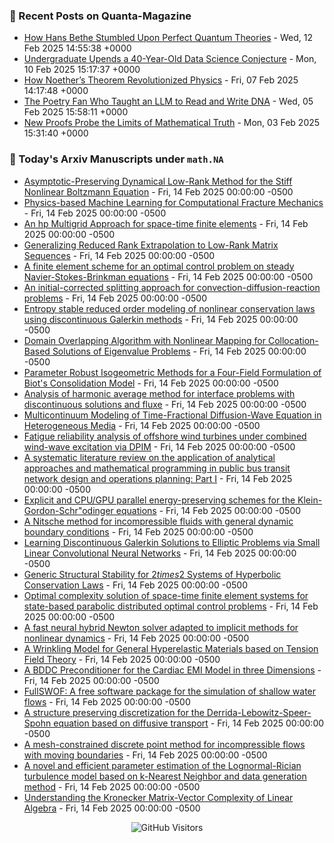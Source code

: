 ### 📝 Recent Posts on Quanta-Magazine
<!-- quanta starts -->
* <a href="https://www.quantamagazine.org/how-hans-bethe-stumbled-upon-perfect-quantum-theories-20250212/">How Hans Bethe Stumbled Upon Perfect Quantum Theories</a> - Wed, 12 Feb 2025 14:55:38 +0000
* <a href="https://www.quantamagazine.org/undergraduate-upends-a-40-year-old-data-science-conjecture-20250210/">Undergraduate Upends a 40-Year-Old Data Science Conjecture</a> - Mon, 10 Feb 2025 15:17:37 +0000
* <a href="https://www.quantamagazine.org/how-noethers-theorem-revolutionized-physics-20250207/">How Noether’s Theorem Revolutionized Physics</a> - Fri, 07 Feb 2025 14:17:48 +0000
* <a href="https://www.quantamagazine.org/the-poetry-fan-who-taught-an-llm-to-read-and-write-dna-20250205/">The Poetry Fan Who Taught an LLM to Read and Write DNA</a> - Wed, 05 Feb 2025 15:58:11 +0000
* <a href="https://www.quantamagazine.org/new-proofs-probe-the-limits-of-mathematical-truth-20250203/">New Proofs Probe the Limits of Mathematical Truth</a> - Mon, 03 Feb 2025 15:31:40 +0000
<!-- quanta ends -->


### 📝 Today's Arxiv Manuscripts under ``math.NA``
<!-- arxiv-math-na starts -->
* <a href="https://arxiv.org/abs/2502.08951">Asymptotic-Preserving Dynamical Low-Rank Method for the Stiff Nonlinear Boltzmann Equation</a> - Fri, 14 Feb 2025 00:00:00 -0500
* <a href="https://arxiv.org/abs/2502.09025">Physics-based Machine Learning for Computational Fracture Mechanics</a> - Fri, 14 Feb 2025 00:00:00 -0500
* <a href="https://arxiv.org/abs/2502.09159">An hp Multigrid Approach for space-time finite elements</a> - Fri, 14 Feb 2025 00:00:00 -0500
* <a href="https://arxiv.org/abs/2502.09165">Generalizing Reduced Rank Extrapolation to Low-Rank Matrix Sequences</a> - Fri, 14 Feb 2025 00:00:00 -0500
* <a href="https://arxiv.org/abs/2502.09336">A finite element scheme for an optimal control problem on steady Navier-Stokes-Brinkman equations</a> - Fri, 14 Feb 2025 00:00:00 -0500
* <a href="https://arxiv.org/abs/2502.09371">An initial-corrected splitting approach for convection-diffusion-reaction problems</a> - Fri, 14 Feb 2025 00:00:00 -0500
* <a href="https://arxiv.org/abs/2502.09381">Entropy stable reduced order modeling of nonlinear conservation laws using discontinuous Galerkin methods</a> - Fri, 14 Feb 2025 00:00:00 -0500
* <a href="https://arxiv.org/abs/2502.09398">Domain Overlapping Algorithm with Nonlinear Mapping for Collocation-Based Solutions of Eigenvalue Problems</a> - Fri, 14 Feb 2025 00:00:00 -0500
* <a href="https://arxiv.org/abs/2502.09410">Parameter Robust Isogeometric Methods for a Four-Field Formulation of Biot's Consolidation Model</a> - Fri, 14 Feb 2025 00:00:00 -0500
* <a href="https://arxiv.org/abs/2502.09413">Analysis of harmonic average method for interface problems with discontinuous solutions and fluxe</a> - Fri, 14 Feb 2025 00:00:00 -0500
* <a href="https://arxiv.org/abs/2502.09428">Multicontinuum Modeling of Time-Fractional Diffusion-Wave Equation in Heterogeneous Media</a> - Fri, 14 Feb 2025 00:00:00 -0500
* <a href="https://arxiv.org/abs/2502.09429">Fatigue reliability analysis of offshore wind turbines under combined wind-wave excitation via DPIM</a> - Fri, 14 Feb 2025 00:00:00 -0500
* <a href="https://arxiv.org/abs/2502.09508">A systematic literature review on the application of analytical approaches and mathematical programming in public bus transit network design and operations planning: Part I</a> - Fri, 14 Feb 2025 00:00:00 -0500
* <a href="https://arxiv.org/abs/2502.09537">Explicit and CPU/GPU parallel energy-preserving schemes for the Klein-Gordon-Schr"odinger equations</a> - Fri, 14 Feb 2025 00:00:00 -0500
* <a href="https://arxiv.org/abs/2502.09550">A Nitsche method for incompressible fluids with general dynamic boundary conditions</a> - Fri, 14 Feb 2025 00:00:00 -0500
* <a href="https://arxiv.org/abs/2502.08783">Learning Discontinuous Galerkin Solutions to Elliptic Problems via Small Linear Convolutional Neural Networks</a> - Fri, 14 Feb 2025 00:00:00 -0500
* <a href="https://arxiv.org/abs/2502.08998">Generic Structural Stability for $2 times 2$ Systems of Hyperbolic Conservation Laws</a> - Fri, 14 Feb 2025 00:00:00 -0500
* <a href="https://arxiv.org/abs/2404.10350">Optimal complexity solution of space-time finite element systems for state-based parabolic distributed optimal control problems</a> - Fri, 14 Feb 2025 00:00:00 -0500
* <a href="https://arxiv.org/abs/2407.03945">A fast neural hybrid Newton solver adapted to implicit methods for nonlinear dynamics</a> - Fri, 14 Feb 2025 00:00:00 -0500
* <a href="https://arxiv.org/abs/2410.16990">A Wrinkling Model for General Hyperelastic Materials based on Tension Field Theory</a> - Fri, 14 Feb 2025 00:00:00 -0500
* <a href="https://arxiv.org/abs/2502.07722">A BDDC Preconditioner for the Cardiac EMI Model in three Dimensions</a> - Fri, 14 Feb 2025 00:00:00 -0500
* <a href="https://arxiv.org/abs/1401.4125">FullSWOF: A free software package for the simulation of shallow water flows</a> - Fri, 14 Feb 2025 00:00:00 -0500
* <a href="https://arxiv.org/abs/2312.13284">A structure preserving discretization for the Derrida-Lebowitz-Speer-Spohn equation based on diffusive transport</a> - Fri, 14 Feb 2025 00:00:00 -0500
* <a href="https://arxiv.org/abs/2404.17542">A mesh-constrained discrete point method for incompressible flows with moving boundaries</a> - Fri, 14 Feb 2025 00:00:00 -0500
* <a href="https://arxiv.org/abs/2409.01694">A novel and efficient parameter estimation of the Lognormal-Rician turbulence model based on k-Nearest Neighbor and data generation method</a> - Fri, 14 Feb 2025 00:00:00 -0500
* <a href="https://arxiv.org/abs/2502.08029">Understanding the Kronecker Matrix-Vector Complexity of Linear Algebra</a> - Fri, 14 Feb 2025 00:00:00 -0500
<!-- arxiv-math-na ends -->

<div align="center">
  
![GitHub Visitors](https://api.visitorbadge.io/api/visitors?path=https%3A%2F%2Fgithub.com%2Flowrank&label=profile%20views&labelColor=%231e1e2e&countColor=%23cba6f7)



</div>
